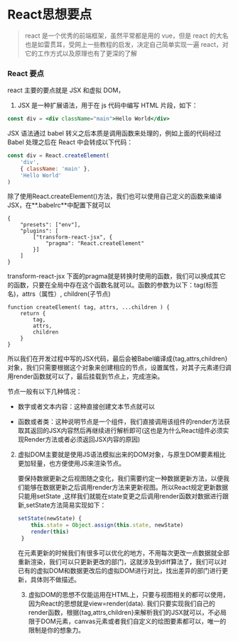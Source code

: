 # React思想要点

> react 是一个优秀的前端框架，虽然平常都是用的 vue，但是 react 的大名也是如雷贯耳，受网上一些教程的启发，决定自己简单实现一遍 react，对它的工作方式以及原理也有了更深的了解

### React 要点

react 主要的要点就是 JSX 和虚拟 DOM，

1. JSX 是一种扩展语法，用于在 js 代码中编写 HTML 片段，如下：

```jsx
const div = <div className="main">Hello World</div>
```

JSX 语法通过 babel 转义之后本质是调用函数来处理的，例如上面的代码经过 Babel 处理之后在 React 中会转成以下代码：

```js
const div = React.createElement(
    'div', 
    { className: 'main' },
    'Hello World'
)
```

除了使用React.createElement()方法，我们也可以使用自己定义的函数来编译JSX，在**.babelrc**中配置下就可以

```
{
    "presets": ["env"],
    "plugins": [
        ["transform-react-jsx", {
            "pragma": "React.createElement"
        }]
    ]
}
```

transform-react-jsx 下面的pragma就是转换时使用的函数，我们可以换成其它的函数，只要在全局中存在这个函数名就可以。函数的参数为以下：tag(标签名)，attrs（属性）, children(子节点)

```
function createElement( tag, attrs, ...children ) {
    return {
        tag,
        attrs,
        children
    }
}
```

所以我们在开发过程中写的JSX代码，最后会被Babel编译成{tag,attrs,children}对象，我们只需要根据这个对象来创建相应的节点，设置属性，对其子元素递归调用render函数就可以了，最后挂载到节点上，完成渲染。

节点一般有以下几种情况：

* 数字或者文本内容：这种直接创建文本节点就可以

* 函数或者类：这种说明节点是一个组件，我们直接调用该组件的render方法获取其返回的JSX内容然后再继续进行解析即可(这也是为什么React组件必须实现Render方法或者必须返回JSX内容的原因)

2. 虚拟DOM主要就是使用JS语法模拟出来的DOM对象，与原生DOM要素相比更加轻量，也方便使用JS来渲染节点。

   要保持数据更新之后视图随之变化，我们需要约定一种数据更新方法，以便我们能够在数据更新之后调用render方法来更新视图。所以React规定更新数据只能用setState ,这样我们就能在state变更之后调用render函数对数据进行跟新,setState方法简易实现如下：

   ```js
   setState(newState) {
       this.state = Object.assign(this.state, newState)
       render(this)
    }
   ```

   在元素更新的时候我们有很多可以优化的地方，不用每次更改一点数据就全部重新渲染，我们可以只更新更改的部门，这就涉及到diff算法了，我们可以对已有的虚拟DOM和数据更改后的虚拟DOM进行对比，找出差异的部门进行更新，具体则不做描述。

   3. 虚拟DOM的思想不仅能运用在HTML上，只要与视图相关的都可以使用，因为React的思想就是view=render(data). 我们只要实现我们自己的render函数，根据{tag,attrs,children}来解析我们的JSX就可以，不必局限于DOM元素，canvas元素或者我们自定义的绘图要素都可以，唯一的限制是你的想象力。